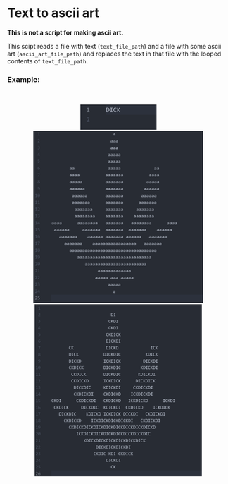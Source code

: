# Text to ascii art
**This is not a script for making ascii art.**

This scipt reads a file with text (`text_file_path`) and a file with some ascii art (`ascii_art_file_path`) and replaces the text in that file with the looped contents of `text_file_path`.

### Example:
<br>
<p align="center">
    <img src="https://github.com/r4v10l1/text2asciiart/blob/main/Images/penis.png" alt="penis.txt">
    <img height="390em" src="https://github.com/r4v10l1/text2asciiart/blob/main/Images/weed.png" alt="weed.txt">
    <img height="390em" src="https://github.com/r4v10l1/text2asciiart/blob/main/Images/output.png" alt="output.txt">
</p>

